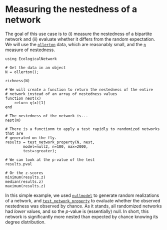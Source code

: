 # Measuring the nestedness of a network

The goal of this use case is to (i) measure the nestedness of a bipartite
network and (ii) evaluate whether it differs from the random expectation. We
will use the [`ollerton`](@ref) data, which are reasonably small, and the
[`η`](@ref) measure of nestedness.

~~~@repl
using EcologicalNetwork

# Get the data in an object
N = ollerton();

richness(N)

# We will create a function to return the nestedness of the entire
# network instead of an array of nestedness values
function nest(x)
    return η(x)[1]
end

# The nestedness of the network is...
nest(N)

# There is a functionm to apply a test rapidly to randomized networks that are
# generated on the fly.
results = test_network_property(N, nest,
        model=null2, n=100, max=2000,
        test=:greater);

# We can look at the p-value of the test
results.pval

# Or the z-scores
minimum(results.z)
median(results.z)
maximum(results.z)
~~~

In this simple example, we used [`nullmodel`](@ref) to generate random
realizations of a network, and [`test_network_property`](@ref) to evaluate
whether the observed nestedness was observed by chance. As it stands, all
randomized networks had *lower* values, and so the *p*-value is (essentially)
null. In short, this network is significantly more nested than expected by
chance knowing its degree distribution.
